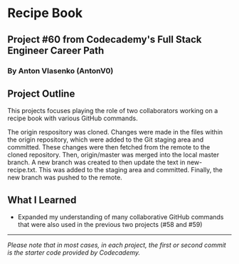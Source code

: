 # Recipe Book
## Project #60 from Codecademy's Full Stack Engineer Career Path
### By Anton Vlasenko (AntonV0)  
## Project Outline
This projects focuses playing the role of two collaborators working on a recipe book with various GitHub commands. 

The origin respository was cloned. Changes were made in the files within the origin repository, which were added to the Git staging area and committed. These changes were then fetched from the remote to the cloned repository. Then, origin/master was merged into the local master branch. A new branch was created to then update the text in new-recipe.txt. This was added to the staging area and committed. Finally, the new branch was pushed to the remote.
## What I Learned
  - Expanded my understanding of many collaborative GitHub commands that were also used in the previous two projects (#58 and #59)
***
*Please note that in most cases, in each project, the first or second commit is the starter code provided by Codecademy.*
